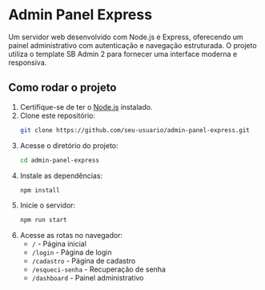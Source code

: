 # Admin Panel Express

Um servidor web desenvolvido com Node.js e Express, oferecendo um painel administrativo com autenticação e navegação estruturada. O projeto utiliza o template SB Admin 2 para fornecer uma interface moderna e responsiva.

## Como rodar o projeto

1. Certifique-se de ter o [Node.js](https://nodejs.org/) instalado.
2. Clone este repositório:
   ```bash
   git clone https://github.com/seu-usuario/admin-panel-express.git
   ```
3. Acesse o diretório do projeto:
   ```bash
   cd admin-panel-express
   ```
4. Instale as dependências:
   ```bash
   npm install
   ```
5. Inicie o servidor:
   ```bash
   npm run start
   ```
6. Acesse as rotas no navegador:
   - `/` - Página inicial
   - `/login` - Página de login
   - `/cadastro` - Página de cadastro
   - `/esqueci-senha` - Recuperação de senha
   - `/dashboard` - Painel administrativo

